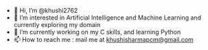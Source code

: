 - 👋 Hi, I’m @khushi2762
- 👀 I’m interested in Artificial Intelligence and Machine Learning and currently exploring my domain
- 🌱 I’m currently working on my C skills, and learning Python
- 📫 How to reach me : mail me at khushisharmapcm@gmail.com

<!---
khushi2762/khushi2762 is a ✨ special ✨ repository because its `README.md` (this file) appears on your GitHub profile.
You can click the Preview link to take a look at your changes.
--->
